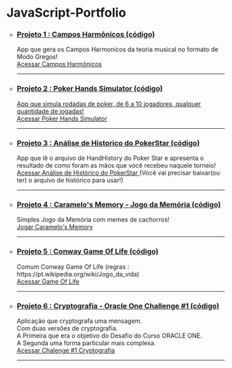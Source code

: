 # JavaScript-Portfolio
  <ul style="list-style-type:circle">
  <li> <h3> <a href="https://github.com/laotsetung/JavaScript-Portfolio/tree/main/01-CamposHarmonicos" target="_blank"> Projeto 1 : Campos Harmônicos (código)</a></h3> </li>
  App que gera os Campos Harmonicos da teoria musical no formato de Modo Gregos!<br>
  <a href="https://laotsetung.github.io/JavaScript-Portfolio/02-PokerHandsSimulator/acorde.html" target="_blank"> Acessar Campos Harmônicos </a>
  <hr>
  
  <li> <h3> <a href="https://github.com/laotsetung/JavaScript-Portfolio/tree/main/02-PokerHandsSimulator" target="_blank"> Projeto 2 : Poker Hands Simulator (código)</h3> </li>
  App que simula rodadas de poker, de 6 a 10 jogadores, qualquer quantidade de jogadas!<br>
  <a href="https://laotsetung.github.io/JavaScript-Portfolio/02-PokerHandsSimulator/PokerHandsSimulator.html" target="_blank"> Acessar Poker Hands Simulator </a>
  <hr>
  
  <li> <h3> <a href="https://github.com/laotsetung/JavaScript-Portfolio/tree/main/03-PokerAnaliseJogo" target="_blank"> 
                            Projeto 3 : Análise de Historico do PokerStar (código)</a> </h3> </li>
  App que lê o arquivo de HandHistory do Poker Star e apresenta o resultado de como foram as mãos que você recebeu naquele torneio!<br>
  <a href="https://laotsetung.github.io/JavaScript-Portfolio/03-PokerAnaliseJogo/AnaliseJogos.html" target="_blank"> Acessar Análise de Histórico do PokerStar </a> (Você vai precisar baixar(ou ter) o arquivo de histórico para usar!)
  <hr>
  
  <li> <h3><a href="https://github.com/laotsetung/JavaScript-Portfolio/tree/main/04-JogoDaMemoria" target="_blank"> 
                            Projeto 4 : Caramelo's Memory - Jogo da Memória (código)</a> </h3> </li>
     Simples Jogo da Memória com memes de cachorros!<br>
    <a href="https://laotsetung.github.io/JavaScript-Portfolio/04-JogoDaMemoria/jogoMemoria.html" target="_blank"> Jogar Caramelo's Memory </a>
    <hr>
    
  <li> <h3> <a href="https://github.com/laotsetung/JavaScript-Portfolio/tree/main/05-GameOfLife"> Projeto 5 : Conway Game Of Life (código) </a></h3></li>
  Comum Conway Game Of Life (regras : https://pt.wikipedia.org/wiki/Jogo_da_vida)<br>
    <a href="https://laotsetung.github.io/JavaScript-Portfolio/05-GameOfLife/GameOfLife.html" target="_blank"> Acessar Game Of Life </a>
    <hr>
  
  <li><h3> <a href="https://github.com/laotsetung/JavaScript-Portfolio/tree/main/06-Desafio ORACLE_ONE-Cryptografia"> Projeto 6 : Cryptografia - Oracle One Challenge #1 (código) </a></h3>
  Aplicação que cryptografa uma mensagem.<br>
  Com duas versões de cryptografia.<br>
  A Primeira que era o objetivo do Desafio do Curso ORACLE ONE.<br>
  A Segunda uma forma particular mais complexa.<br>
  <a href="https://laotsetung.github.io/JavaScript-Portfolio/06-Desafio ORACLE_ONE-Cryptografia/Crypto.html" target="_blank"> Acessar  Chalenge #1 Cryptografia </a>
  <hr>
  
  </ul>
